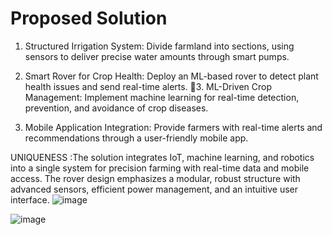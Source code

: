  # Proposed Solution 

1. Structured Irrigation System: Divide farmland into sections, using sensors to deliver precise water amounts through smart pumps.

2. Smart Rover for Crop Health: Deploy an ML-based rover to detect plant health issues and send real-time alerts.
3. ML-Driven Crop Management: Implement machine learning for real-time detection, prevention, and avoidance of crop diseases.

4. Mobile Application Integration: Provide farmers with real-time alerts and recommendations through a user-friendly mobile app.

UNIQUENESS :The solution integrates IoT, machine learning, and robotics into a single system for precision farming with real-time data and mobile access. The rover design emphasizes a modular, robust structure with advanced sensors, efficient power management, and an intuitive user interface.
![image](https://github.com/user-attachments/assets/5776e88c-e90b-4176-9fdf-4ef369b202a0)

![image](https://github.com/user-attachments/assets/a8bfa4b0-7f60-4616-a82c-15ab40be95c5)

